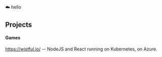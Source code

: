 :cloud: hello

Projects
---
#### Games
https://wistful.io/ -- NodeJS and React running on Kubernetes, on Azure.
